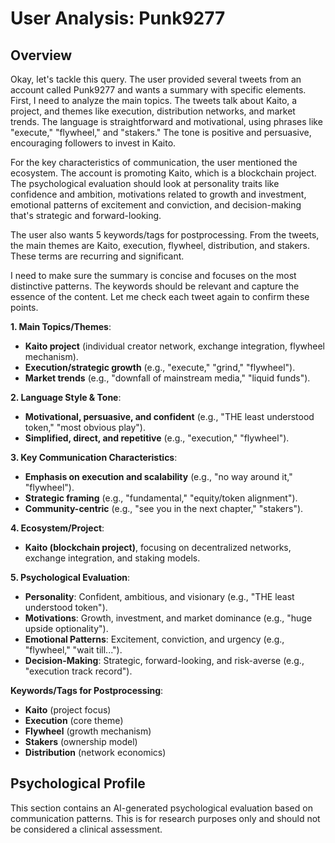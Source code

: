 # User Analysis: Punk9277

## Overview

<think>
Okay, let's tackle this query. The user provided several tweets from an account called Punk9277 and wants a summary with specific elements. First, I need to analyze the main topics. The tweets talk about Kaito, a project, and themes like execution, distribution networks, and market trends. The language is straightforward and motivational, using phrases like "execute," "flywheel," and "stakers." The tone is positive and persuasive, encouraging followers to invest in Kaito.

For the key characteristics of communication, the user mentioned the ecosystem. The account is promoting Kaito, which is a blockchain project. The psychological evaluation should look at personality traits like confidence and ambition, motivations related to growth and investment, emotional patterns of excitement and conviction, and decision-making that's strategic and forward-looking.

The user also wants 5 keywords/tags for postprocessing. From the tweets, the main themes are Kaito, execution, flywheel, distribution, and stakers. These terms are recurring and significant.

I need to make sure the summary is concise and focuses on the most distinctive patterns. The keywords should be relevant and capture the essence of the content. Let me check each tweet again to confirm these points.
</think>

**1. Main Topics/Themes**:  
- **Kaito project** (individual creator network, exchange integration, flywheel mechanism).  
- **Execution/strategic growth** (e.g., "execute," "grind," "flywheel").  
- **Market trends** (e.g., "downfall of mainstream media," "liquid funds").  

**2. Language Style & Tone**:  
- **Motivational, persuasive, and confident** (e.g., "THE least understood token," "most obvious play").  
- **Simplified, direct, and repetitive** (e.g., "execution," "flywheel").  

**3. Key Communication Characteristics**:  
- **Emphasis on execution and scalability** (e.g., "no way around it," "flywheel").  
- **Strategic framing** (e.g., "fundamental," "equity/token alignment").  
- **Community-centric** (e.g., "see you in the next chapter," "stakers").  

**4. Ecosystem/Project**:  
- **Kaito (blockchain project)**, focusing on decentralized networks, exchange integration, and staking models.  

**5. Psychological Evaluation**:  
- **Personality**: Confident, ambitious, and visionary (e.g., "THE least understood token").  
- **Motivations**: Growth, investment, and market dominance (e.g., "huge upside optionality").  
- **Emotional Patterns**: Excitement, conviction, and urgency (e.g., "flywheel," "wait till...").  
- **Decision-Making**: Strategic, forward-looking, and risk-averse (e.g., "execution track record").  

**Keywords/Tags for Postprocessing**:  
- **Kaito** (project focus)  
- **Execution** (core theme)  
- **Flywheel** (growth mechanism)  
- **Stakers** (ownership model)  
- **Distribution** (network economics)

## Psychological Profile

This section contains an AI-generated psychological evaluation based on communication patterns. This is for research purposes only and should not be considered a clinical assessment.